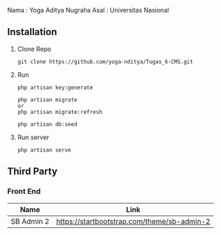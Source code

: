 Nama : Yoga Aditya Nugraha 
Asal : Universitas Nasional

## Installation
1. Clone Repo
    ```console
    git clone https://github.com/yoga-nditya/Tugas_6-CMS.git
    ```

2. Run
   ```console
   php artisan key:generate
   ```
   ```console
   php artisan migrate
   or
   php artisan migrate:refresh
   ```
   ```console
   php artisan db:seed
   ```

3. Run server
   ```console
   php artisan serve
   ```

## Third Party
### Front End
| Name       | Link                                          |
| ---------- | --------------------------------------------- |
| SB Admin 2 | <https://startbootstrap.com/theme/sb-admin-2> |
